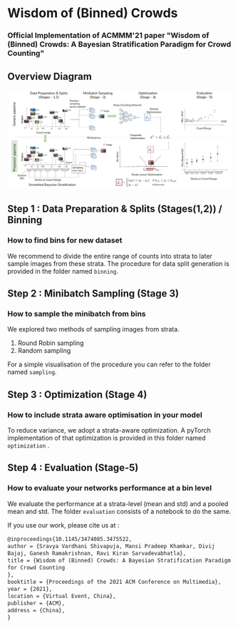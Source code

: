 # Wisdom of (Binned) Crowds
<!-- Add the arvix and conference paper link here once available-->

### Official Implementation of ACMMM'21 paper "Wisdom of (Binned) Crowds: A Bayesian Stratification Paradigm for Crowd Counting"

## Overview Diagram

![here](images/main.jpg) 

## Step 1 : Data Preparation & Splits (Stages(1,2)) / Binning 
### How to find bins for new dataset

We recommend to divide the entire range of counts into strata to later sample images from these strata. The procedure for data split generation is provided in the folder named ```binning```.

## Step 2 : Minibatch Sampling (Stage 3) 
### How to sample the minibatch from bins

We explored two methods of sampling images from strata.
1. Round Robin sampling
2. Random sampling

For a simple visualisation of the procedure you can refer to the folder named ```sampling```.


## Step 3 : Optimization (Stage 4) 
### How to include strata aware optimisation in your model

To reduce variance, we adopt a strata-aware optimization. A pyTorch implementation of that optimization is provided in this folder named ```optimization``` .


## Step 4 : Evaluation (Stage-5) 
### How to evaluate your networks performance at a bin level 

<!-- Add a notebook that takes the model and architecture loads it returns the mean and std and if a dataset name and its bins are provided generates the bin level plots (like our website) and plots that shows its performance sample wise across the count range. -->

We evaluate the performance at a strata-level (mean and std) and a pooled mean and std. The folder ```evaluation``` consists of a notebook to do the same. 


<!-- Add the citation here once available -->
If you use our work, please cite us at :
```
@inproceedings{10.1145/3474085.3475522,
author = {Sravya Vardhani Shivapuja, Mansi Pradeep Khamkar, Divij Bajaj, Ganesh Ramakrishnan, Ravi Kiran Sarvadevabhatla},
title = {Wisdom of (Binned) Crowds: A Bayesian Stratification Paradigm
for Crowd Counting
},
booktitle = {Proceedings of the 2021 ACM Conference on Multimedia},
year = {2021},
location = {Virtual Event, China},
publisher = {ACM},
address = {China},
}

```
